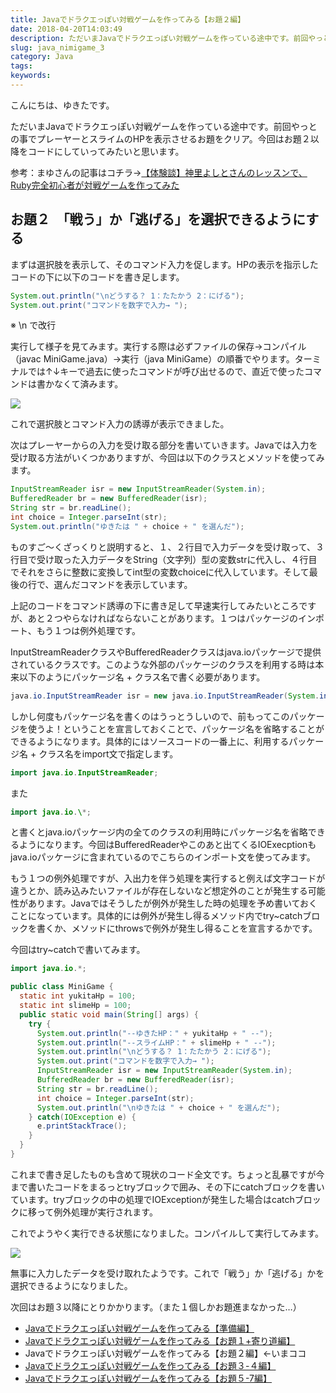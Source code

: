 ```yaml
---
title: Javaでドラクエっぽい対戦ゲームを作ってみる【お題２編】
date: 2018-04-20T14:03:49
description: ただいまJavaでドラクエっぽい対戦ゲームを作っている途中です。前回やっとの事でプレーヤーとスライムの
slug: java_nimigame_3
category: Java
tags: 
keywords: 
---
```


こんにちは、ゆきたです。

ただいまJavaでドラクエっぽい対戦ゲームを作っている途中です。前回やっとの事でプレーヤーとスライムのHPを表示させるお題をクリア。今回はお題２以降をコードにしていってみたいと思います。

参考：まゆさんの記事はコチラ→[【体験談】神里よしとさんのレッスンで、 Ruby完全初心者が対戦ゲームを作ってみた](https://www.mayuowl.com/ruby-first/)

## お題２　「戦う」か「逃げる」を選択できるようにする

まずは選択肢を表示して、そのコマンド入力を促します。HPの表示を指示したコードの下に以下のコードを書き足します。
```Java
System.out.println("\nどうする？ 1：たたかう 2：にげる");
System.out.print("コマンドを数字で入力→ ");
```
※ \n で改行

実行して様子を見てみます。実行する際は必ずファイルの保存→コンパイル（javac MiniGame.java）→実行（java MiniGame）の順番でやります。ターミナルでは↑↓キーで過去に使ったコマンドが呼び出せるので、直近で使ったコマンドは書かなくて済みます。

![](https://creatase.info/wp-content/uploads/2018/04/スクリーンショット-2018-04-20-10.31.09.png)

これで選択肢とコマンド入力の誘導が表示できました。

次はプレーヤーからの入力を受け取る部分を書いていきます。Javaでは入力を受け取る方法がいくつかありますが、今回は以下のクラスとメソッドを使ってみます。
```Java
InputStreamReader isr = new InputStreamReader(System.in);
BufferedReader br = new BufferedReader(isr);
String str = br.readLine();
int choice = Integer.parseInt(str);
System.out.println("ゆきたは " + choice + " を選んだ");
```
ものすご〜くざっくりと説明すると、１、２行目で入力データを受け取って、３行目で受け取った入力データをString（文字列）型の変数strに代入し、４行目でそれをさらに整数に変換してint型の変数choiceに代入しています。そして最後の行で、選んだコマンドを表示しています。

上記のコードをコマンド誘導の下に書き足して早速実行してみたいところですが、あと２つやらなければならないことがあります。１つはパッケージのインポート、もう１つは例外処理です。

InputStreamReaderクラスやBufferedReaderクラスはjava.ioパッケージで提供されているクラスです。このような外部のパッケージのクラスを利用する時は本来以下のようにパッケージ名 + クラス名で書く必要があります。
```Java
java.io.InputStreamReader isr = new java.io.InputStreamReader(System.in);
```
しかし何度もパッケージ名を書くのはうっとうしいので、前もってこのパッケージを使うよ！ということを宣言しておくことで、パッケージ名を省略することができるようになります。具体的にはソースコードの一番上に、利用するパッケージ名 + クラス名をimport文で指定します。
```Java
import java.io.InputStreamReader;
```
また
```Java
import java.io.\*;
```
と書くとjava.ioパッケージ内の全てのクラスの利用時にパッケージ名を省略できるようになります。今回はBufferedReaderやこのあと出てくるIOExecptionもjava.ioパッケージに含まれているのでこちらのインポート文を使ってみます。

もう１つの例外処理ですが、入出力を伴う処理を実行すると例えば文字コードが違うとか、読み込みたいファイルが存在しないなど想定外のことが発生する可能性があります。Javaではそうしたが例外が発生した時の処理を予め書いておくことになっています。具体的には例外が発生し得るメソッド内でtry~catchブロックを書くか、メソッドにthrowsで例外が発生し得ることを宣言するかです。

今回はtry~catchで書いてみます。
```Java
import java.io.*;

public class MiniGame {
  static int yukitaHp = 100;
  static int slimeHp = 100;
  public static void main(String[] args) {
    try {
      System.out.println("--ゆきたHP：" + yukitaHp + " --");
      System.out.println("--スライムHP：" + slimeHp + " --");
      System.out.println("\nどうする？ 1：たたかう 2：にげる");
      System.out.print("コマンドを数字で入力→ ");
      InputStreamReader isr = new InputStreamReader(System.in);
      BufferedReader br = new BufferedReader(isr);
      String str = br.readLine();
      int choice = Integer.parseInt(str);
      System.out.println("\nゆきたは " + choice + " を選んだ");
    } catch(IOException e) {
      e.printStackTrace();
    }
  }
}
```
これまで書き足したものも含めて現状のコード全文です。ちょっと乱暴ですが今まで書いたコードをまるっとtryブロックで囲み、その下にcatchブロックを書いています。tryブロックの中の処理でIOExceptionが発生した場合はcatchブロックに移って例外処理が実行されます。

これでようやく実行できる状態になりました。コンパイルして実行してみます。

![](https://creatase.info/wp-content/uploads/2018/04/スクリーンショット-2018-04-20-13.50.48.png)

無事に入力したデータを受け取れたようです。これで「戦う」か「逃げる」かを選択できるようになりました。

次回はお題３以降にとりかかります。（また１個しかお題進まなかった…）

- [Javaでドラクエっぽい対戦ゲームを作ってみる【準備編】](https://creatase.info/java_minigame_1/)
- [Javaでドラクエっぽい対戦ゲームを作ってみる【お題１+寄り道編】](https://creatase.info/java_nimigame_2/)
- Javaでドラクエっぽい対戦ゲームを作ってみる【お題２編】←いまココ
- [Javaでドラクエっぽい対戦ゲームを作ってみる【お題３-４編】](https://creatase.info/java_minigame_4/)
- [Javaでドラクエっぽい対戦ゲームを作ってみる【お題５-7編】](https://creatase.info/java_minigame_5/)
